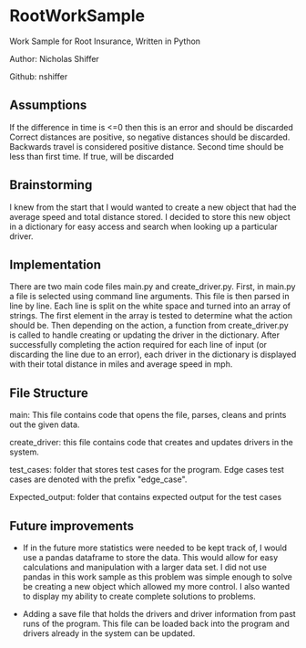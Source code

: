 # RootWorkSample

Work Sample for Root Insurance, Written in Python

Author: Nicholas Shiffer

Github: nshiffer

## Assumptions

If the difference in time is <=0 then this is an error and should be discarded
Correct distances are positive, so negative distances should be discarded.
Backwards travel is considered positive distance.
Second time should be less than first time. If true, will be discarded

## Brainstorming

I knew from the start that I would wanted to create a new object that had the average speed and total distance stored. I decided to store this new object in a dictionary for easy access and search when looking up a particular driver.

## Implementation

There are two main code files main.py and create_driver.py. First, in main.py a file is selected using command line arguments. This file is then parsed in line by line. Each line is split on the white space and turned into an array of strings. The first element in the array is tested to determine what the action should be. Then depending on the action, a function from create_driver.py is called to handle creating or updating the driver in the dictionary. After successfully completing the action required for each line of input (or discarding the line due to an error), each driver in the dictionary is displayed with their total distance in miles and average speed in mph.


## File Structure

main: This file contains code that opens the file, parses, cleans and prints out the given data.

create_driver: this file contains code that creates and updates drivers in the system.

test_cases: folder that stores test cases for the program. Edge cases test cases are denoted with the prefix "edge_case".

Expected_output: folder that contains expected output for the test cases

## Future improvements

- If in the future more statistics were needed to be kept track of, I would use a pandas dataframe to store the data. This would allow for easy calculations and manipulation with a larger data set. I did not use pandas in this work sample as this problem was simple enough to solve be creating a new object which allowed my more control. I also wanted to display my ability to create complete solutions to problems.

- Adding a save file that holds the drivers and driver information from past runs of the program. This file can be loaded back into the program and drivers already in the system can be updated.
